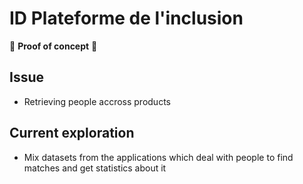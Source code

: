 # ID Plateforme de l'inclusion

🚧 **Proof of concept** 🚧

## Issue

- Retrieving people accross products

## Current exploration

- Mix datasets from the applications which deal with people to find matches and get statistics about it